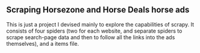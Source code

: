 ## Scraping Horsezone and Horse Deals horse ads

This is just a project I devised mainly to explore the capabilities of scrapy. It consists of four spiders (two for each website, and separate spiders to scrape search-page data and then to follow all the links into the ads themselves), and a items file. 
